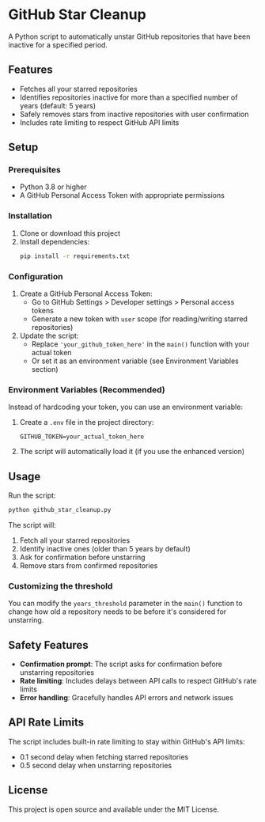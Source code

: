 # GitHub Star Cleanup

A Python script to automatically unstar GitHub repositories that have been inactive for a specified period.

## Features

- Fetches all your starred repositories
- Identifies repositories inactive for more than a specified number of years (default: 5 years)
- Safely removes stars from inactive repositories with user confirmation
- Includes rate limiting to respect GitHub API limits

## Setup

### Prerequisites

- Python 3.8 or higher
- A GitHub Personal Access Token with appropriate permissions

### Installation

1. Clone or download this project
2. Install dependencies:
   ```bash
   pip install -r requirements.txt
   ```

### Configuration

1. Create a GitHub Personal Access Token:
   - Go to GitHub Settings > Developer settings > Personal access tokens
   - Generate a new token with `user` scope (for reading/writing starred repositories)
2. Update the script:
   - Replace `'your_github_token_here'` in the `main()` function with your actual token
   - Or set it as an environment variable (see Environment Variables section)

### Environment Variables (Recommended)

Instead of hardcoding your token, you can use an environment variable:

1. Create a `.env` file in the project directory:

   ```
   GITHUB_TOKEN=your_actual_token_here
   ```

2. The script will automatically load it (if you use the enhanced version)

## Usage

Run the script:

```bash
python github_star_cleanup.py
```

The script will:

1. Fetch all your starred repositories
2. Identify inactive ones (older than 5 years by default)
3. Ask for confirmation before unstarring
4. Remove stars from confirmed repositories

### Customizing the threshold

You can modify the `years_threshold` parameter in the `main()` function to change how old a repository needs to be before it's considered for unstarring.

## Safety Features

- **Confirmation prompt**: The script asks for confirmation before unstarring repositories
- **Rate limiting**: Includes delays between API calls to respect GitHub's rate limits
- **Error handling**: Gracefully handles API errors and network issues

## API Rate Limits

The script includes built-in rate limiting to stay within GitHub's API limits:

- 0.1 second delay when fetching starred repositories
- 0.5 second delay when unstarring repositories

## License

This project is open source and available under the MIT License.
